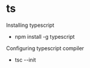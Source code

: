 # ts

Installing typescript

- npm install -g typescript

Configuring typescript compiler

- tsc --init
